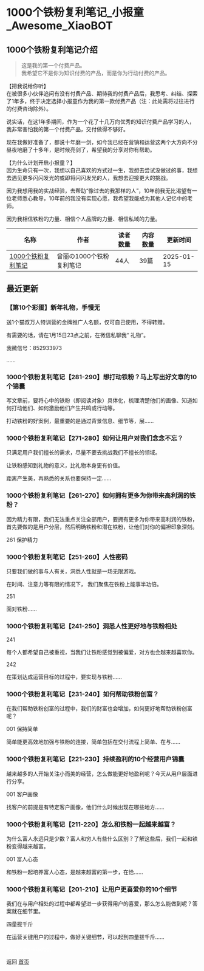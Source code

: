 # 1000个铁粉复利笔记_小报童_Awesome_XiaoBOT

## 1000个铁粉复利笔记介绍
> 这是我的第一个付费产品。    
我希望它不是你为知识付费的产品，而是你为行动付费的产品。    
    
    
【把我说给你听】    
在被很多小伙伴追问有没有付费产品、期待我的付费产品后，我思考、纠结、探索了1年多，终于决定选择小报童作为我的第一款付费产品（注：此处需将过往进行的付费咨询除外）。    
    
说实话，在这1年多期间，作为一个花了十几万向优秀的知识付费产品学习的人，我非常害怕我的第一个付费产品，交付做得不够好。    
    
现在我做好准备了，都说十年磨一剑，如今我已经在营销和运营这两个大方向不分昼夜地磨了十多年，是时候亮剑了，希望我的分享对你有帮助。    
    
    
    
【为什么计划开启小报童？】    
因为生命只有一次，我想以自己喜欢的方式过一生，我想去尝试没做过的事，我想去遇见更多闪闪发光的或即将闪闪发光的人，我想去迎接更大的挑战。    
    
因为我想用我的实战经验，去帮助“像过去的我那样的人”，10年前我无比渴望有一位老师悉心教导，10年前的我没有实现心愿，我希望我能成为其他人记忆中的老师。    
    
因为我相信铁粉的力量、相信个人品牌的力量、相信私域的力量。  
  


|名称|作者|读者数量|内容数量|更新时间|
|---|---|---|---|---|
|[1000个铁粉复利笔记](https://xiaobot.net/p/tiefen?refer=0b133df9-27dc-423b-8101-639049001c13)|曾丽の1000个铁粉复利笔记|44人|39篇|2025-01-15|

## 最近更新
### 【第10个彩蛋】新年礼物，手慢无

送1个猫叔万人特训营的金牌推广人名额，仅可自己使用，不得转赠。

有需要的话，请在1月15日23点之前，在微信私聊我“ 礼物”。

我微信号：852933973

......

### 1000个铁粉复利笔记【281-290】想打动铁粉？马上写出好文章的10个锦囊

写文章前，要将心中的铁粉（即阅读对象）具体化，梳理清楚他们的画像、知道如何打动他们、如何激励他们产生共鸣或行动等。

打动铁粉的好案例，最重要的是通过背景信息、细节等，展......

### 1000个铁粉复利笔记【271-280】如何让用户对我们念念不忘？

只满足用户我们擅长的需求，尽量不要去挑战我们不擅长的领域。

让铁粉感知到礼物的意义，比礼物本身更有价值。

距离产生美，再熟悉的关系也要保持一定......

### 1000个铁粉复利笔记【261-270】如何拥有更多为你带来高利润的铁粉？

因为精力有限，我们无法重点关注全部用户，要拥有更多为你带来高利润的铁粉，首先要做的是用户分层，然后明确铁粉和潜在铁粉，让他们对你的偏袒印象深刻。

261 保护精力

### 1000个铁粉复利笔记【251-260】人性密码

只要我们做的事与人有关，洞悉人性就是一场无限游戏。

在时间、注意力等有限的情况下， 我们聚焦在铁粉上能事半功倍。

251

面对铁粉......

### 1000个铁粉复利笔记【241-250】洞悉人性更好地与铁粉相处

241

每个人都希望自己被重视，当我们让铁粉感觉到被偏爱，对方也会越来越喜欢你。

242

在策划达成运营目标的过程中，要实现与铁粉......

### 1000个铁粉复利笔记【231-240】如何帮助铁粉创富？

在我们帮助铁粉创富的过程中，我们的财富也会增加，如何更好地帮助铁粉创富呢？

001 保持简单

简单能更高效地加强与铁粉的连接，简单包括在交付流程上简单、在与......

### 1000个铁粉复利笔记【221-230】持续盈利的10个经营用户锦囊

越来越多的人开始关注小而美的经营，怎么做能更好地盈利呢？今天从用户层面进行分享。

001 客户画像

找客户的前提是有特定客户画像，他们什么时候出现在哪些地方......

### 1000个铁粉复利笔记【211-220】怎么和铁粉一起越来越富？

为什么富人永远只是少数？富人和穷人有些什么区别？了解这些后，我们一起和铁粉变得越来越富。

001 富人心态

和铁粉一起培养富人心态，是越来越富的第一步，在恰......

### 1000个铁粉复利笔记【201-210】让用户更喜爱你的10个细节

我们在与用户相处的过程中都希望进一步获得用户的喜爱，那么怎么能做到呢？答案就在细节里。

四量拔千斤

在运营关键用户的过程中，做好关键细节，可以起到四量拔千斤......


<a href="https://github.com/Reno9527/awesome-xiaobot" style="color: white; text-decoration: none;">awesome-xiaobot</a>

返回 [首页](../README.md)
